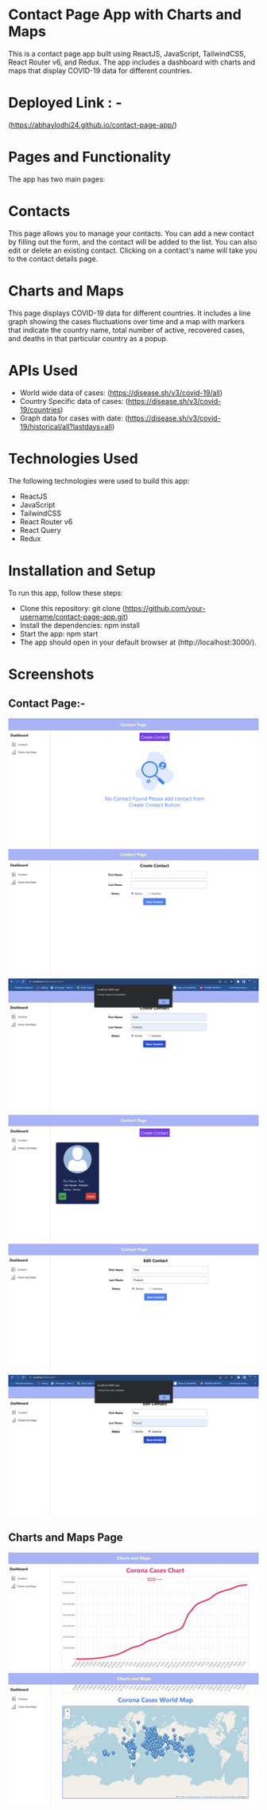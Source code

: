 # Contact Page App with Charts and Maps

This is a contact page app built using ReactJS, JavaScript, TailwindCSS, React Router v6, and Redux. The app includes a dashboard with charts and maps that display COVID-19 data for different countries.

# Deployed Link : -

(https://abhaylodhi24.github.io/contact-page-app/)

# Pages and Functionality

The app has two main pages:

# Contacts

This page allows you to manage your contacts. You can add a new contact by filling out the form, and the contact will be added to the list. You can also edit or delete an existing contact. Clicking on a contact's name will take you to the contact details page.

# Charts and Maps

This page displays COVID-19 data for different countries. It includes a line graph showing the cases fluctuations over time and a map with markers that indicate the country name, total number of active, recovered cases, and deaths in that particular country as a popup.

# APIs Used

* World wide data of cases: (https://disease.sh/v3/covid-19/all)
* Country Specific data of cases: (https://disease.sh/v3/covid-19/countries)
* Graph data for cases with date: (https://disease.sh/v3/covid-19/historical/all?lastdays=all)

# Technologies Used

The following technologies were used to build this app:
* ReactJS
* JavaScript
* TailwindCSS
* React Router v6
* React Query
* Redux

# Installation and Setup

To run this app, follow these steps:

* Clone this repository: git clone (https://github.com/your-username/contact-page-app.git)
* Install the dependencies: npm install
* Start the app: npm start
* The app should open in your default browser at (http://localhost:3000/).

# Screenshots

## Contact Page:-

![Start_Page](./Screenshots/startPage.png)
![Create_Contact_Page](./Screenshots/createContact.png)
![Screen_After_Adding_Details](./Screenshots/addContact.png)
![contact_Page_After_Adding_Contact](./Screenshots/contactPageAfterAddingContact.png)
![Edit_Contact](./Screenshots/editContent.png)
![After_Editing](./Screenshots/afterEditing.png)

## Charts and Maps Page 
![Graph](./Screenshots/chartsAndGraph_1.png)
![Map](./Screenshots/chartsAndGraph_2.png)
